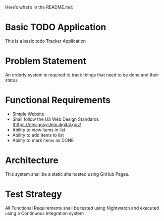 Here’s what’s in the README.md:
# Basic TODO Application

This is a basic todo Tracker Application

# Problem Statement

An orderly system is required to track things that need to be done and their status

# Functional Requirements
- Simple Website
- Shall follow the US Web Design Standards (https://designsystem.digital.gov/
- Ability to view items in list
- Ability to add items to list
- Ability to mark items as DONE

#  Architecture
This system shall be a static site hosted using GitHub Pages.

# Test Strategy
All Functional Requirements shall be tested using Nightwatch and executed using a Continuous Integration system
